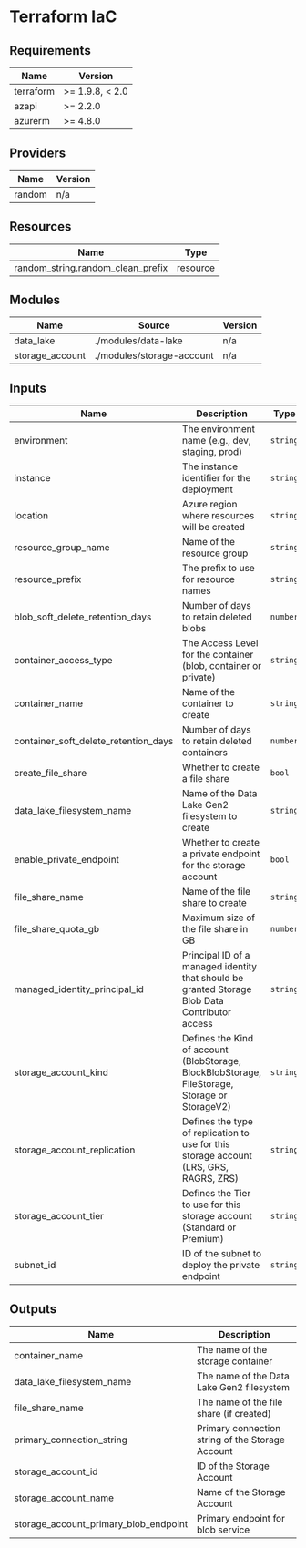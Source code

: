 <!-- BEGIN_TF_DOCS -->
<!-- markdown-table-prettify-ignore-start -->
# Terraform IaC

## Requirements

| Name | Version |
|------|---------|
| terraform | >= 1.9.8, < 2.0 |
| azapi | >= 2.2.0 |
| azurerm | >= 4.8.0 |

## Providers

| Name | Version |
|------|---------|
| random | n/a |

## Resources

| Name | Type |
|------|------|
| [random_string.random_clean_prefix](https://registry.terraform.io/providers/hashicorp/random/latest/docs/resources/string) | resource |

## Modules

| Name | Source | Version |
|------|--------|---------|
| data\_lake | ./modules/data-lake | n/a |
| storage\_account | ./modules/storage-account | n/a |

## Inputs

| Name | Description | Type | Default | Required |
|------|-------------|------|---------|:--------:|
| environment | The environment name (e.g., dev, staging, prod) | `string` | n/a | yes |
| instance | The instance identifier for the deployment | `string` | n/a | yes |
| location | Azure region where resources will be created | `string` | n/a | yes |
| resource\_group\_name | Name of the resource group | `string` | n/a | yes |
| resource\_prefix | The prefix to use for resource names | `string` | n/a | yes |
| blob\_soft\_delete\_retention\_days | Number of days to retain deleted blobs | `number` | `7` | no |
| container\_access\_type | The Access Level for the container (blob, container or private) | `string` | `"private"` | no |
| container\_name | Name of the container to create | `string` | `"data"` | no |
| container\_soft\_delete\_retention\_days | Number of days to retain deleted containers | `number` | `7` | no |
| create\_file\_share | Whether to create a file share | `bool` | `false` | no |
| data\_lake\_filesystem\_name | Name of the Data Lake Gen2 filesystem to create | `string` | `"datalake"` | no |
| enable\_private\_endpoint | Whether to create a private endpoint for the storage account | `bool` | `false` | no |
| file\_share\_name | Name of the file share to create | `string` | `"fileshare"` | no |
| file\_share\_quota\_gb | Maximum size of the file share in GB | `number` | `5` | no |
| managed\_identity\_principal\_id | Principal ID of a managed identity that should be granted Storage Blob Data Contributor access | `string` | `""` | no |
| storage\_account\_kind | Defines the Kind of account (BlobStorage, BlockBlobStorage, FileStorage, Storage or StorageV2) | `string` | `"StorageV2"` | no |
| storage\_account\_replication | Defines the type of replication to use for this storage account (LRS, GRS, RAGRS, ZRS) | `string` | `"LRS"` | no |
| storage\_account\_tier | Defines the Tier to use for this storage account (Standard or Premium) | `string` | `"Standard"` | no |
| subnet\_id | ID of the subnet to deploy the private endpoint | `string` | `""` | no |

## Outputs

| Name | Description |
|------|-------------|
| container\_name | The name of the storage container |
| data\_lake\_filesystem\_name | The name of the Data Lake Gen2 filesystem |
| file\_share\_name | The name of the file share (if created) |
| primary\_connection\_string | Primary connection string of the Storage Account |
| storage\_account\_id | ID of the Storage Account |
| storage\_account\_name | Name of the Storage Account |
| storage\_account\_primary\_blob\_endpoint | Primary endpoint for blob service |
<!-- markdown-table-prettify-ignore-end -->
<!-- END_TF_DOCS -->
